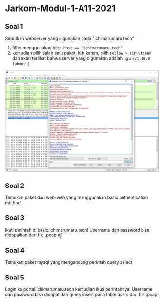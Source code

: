 # Jarkom-Modul-1-A11-2021

## Soal 1
Sebutkan webserver yang digunakan pada "ichimarumaru.tech"

1. filter menggunakan `http.host == "ichimarumaru.tech"`
2. kemudian pilih salah satu paket, klik kanan, pilih `Follow > TCP Stream` dan akan terlihat bahwa server yang digunakan adalah `nginx/1.18.0 (ubuntu)`

![Jawaban Nomor 1](images/nomor1gambar1.jpg)

## Soal 2
Temukan paket dari web-web yang menggunakan basic authentication method!

## Soal 3
Ikuti perintah di basic.ichimarumaru.tech! Username dan password bisa didapatkan dari file .pcapng!

## Soal 4
Temukan paket mysql yang mengandung perintah query select

## Soal 5
Login ke portal.ichimarumaru.tech kemudian ikuti perintahnya! Username dan password bisa didapat dari query insert pada table users dari file .pcap!
